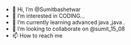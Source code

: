 - 👋 Hi, I’m @Sumitbashetwar
- 👀 I’m interested in CODING...
- 🌱 I’m currently learning advanced java ,java .
- 💞️ I’m looking to collaborate on @sumit_15_08
- 📫 How to reach me 

<!---
Sumitbashetwar/Sumitbashetwar is a ✨ special ✨ repository because its `README.md` (this file) appears on your GitHub profile.
You can click the Preview link to take a look at your changes.
--->
